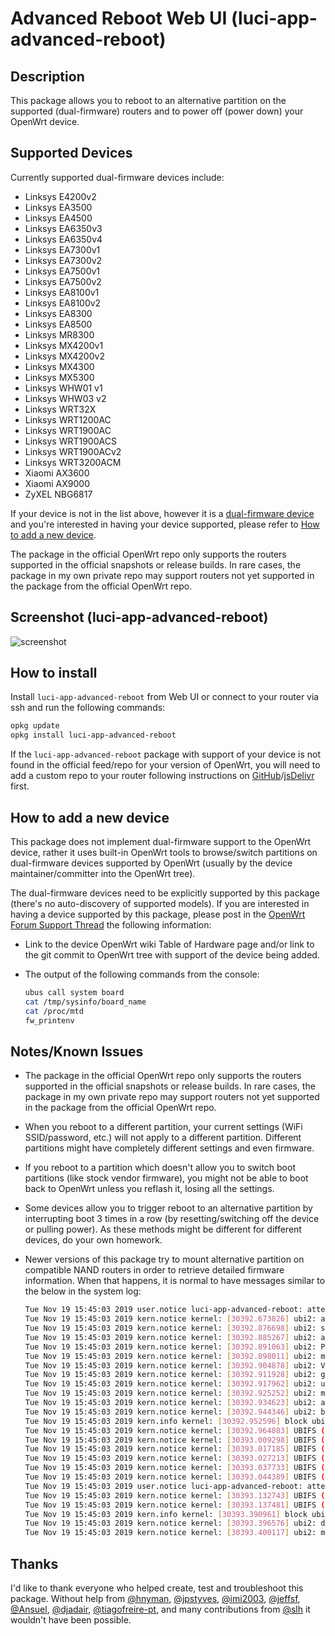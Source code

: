 <!-- markdownlint-disable MD030 -->

# Advanced Reboot Web UI (luci-app-advanced-reboot)

## Description

This package allows you to reboot to an alternative partition on the supported (dual-firmware) routers and to power off (power down) your OpenWrt device.

## Supported Devices

Currently supported dual-firmware devices include:

- Linksys E4200v2
- Linksys EA3500
- Linksys EA4500
- Linksys EA6350v3
- Linksys EA6350v4
- Linksys EA7300v1
- Linksys EA7300v2
- Linksys EA7500v1
- Linksys EA7500v2
- Linksys EA8100v1
- Linksys EA8100v2
- Linksys EA8300
- Linksys EA8500
- Linksys MR8300
- Linksys MX4200v1
- Linksys MX4200v2
- Linksys MX4300
- Linksys MX5300
- Linksys WHW01 v1
- Linksys WHW03 v2
- Linksys WRT32X
- Linksys WRT1200AC
- Linksys WRT1900AC
- Linksys WRT1900ACS
- Linksys WRT1900ACv2
- Linksys WRT3200ACM
- Xiaomi AX3600
- Xiaomi AX9000
- ZyXEL NBG6817

If your device is not in the list above, however it is a [dual-firmware device](https://openwrt.org/tag/dual_firmware?do=showtag&tag=dual_firmware) and you're interested in having your device supported, please refer to [How to add a new device](#how-to-add-a-new-device).

The package in the official OpenWrt repo only supports the routers supported in the official snapshots or release builds. In rare cases, the package in my own private repo may support routers not yet supported in the package from the official OpenWrt repo.

## Screenshot (luci-app-advanced-reboot)

![screenshot](https://docs.openwrt.melmac.net/luci-app-advanced-reboot/screenshots/screenshot02.png "screenshot")

## How to install

Install `luci-app-advanced-reboot` from Web UI or connect to your router via ssh and run the following commands:

```sh
opkg update
opkg install luci-app-advanced-reboot
```

If the `luci-app-advanced-reboot` package with support of your device is not found in the official feed/repo for your version of OpenWrt, you will need to add a custom repo to your router following instructions on [GitHub](https://docs.openwrt.melmac.net/#on-your-router)/[jsDelivr](https://cdn.jsdelivr.net/gh/stangri/docs.openwrt.melmac.net/README.md#on-your-router) first.

## How to add a new device

This package does not implement dual-firmware support to the OpenWrt device, rather it uses built-in OpenWrt tools to browse/switch partitions on dual-firmware devices supported by OpenWrt (usually by the device maintainer/committer into the OpenWrt tree).

The dual-firmware devices need to be explicitly supported by this package (there's no auto-discovery of supported models). If you are interested in having a device supported by this package, please post in the [OpenWrt Forum Support Thread](https://forum.openwrt.org/t/3423) the following information:

- Link to the device OpenWrt wiki Table of Hardware page and/or link to the git commit to OpenWrt tree with support of the device being added.
- The output of the following commands from the console:

  ```sh
  ubus call system board
  cat /tmp/sysinfo/board_name
  cat /proc/mtd
  fw_printenv
  ```

## Notes/Known Issues

- The package in the official OpenWrt repo only supports the routers supported in the official snapshots or release builds. In rare cases, the package in my own private repo may support routers not yet supported in the package from the official OpenWrt repo.
- When you reboot to a different partition, your current settings (WiFi SSID/password, etc.) will not apply to a different partition. Different partitions might have completely different settings and even firmware.
- If you reboot to a partition which doesn't allow you to switch boot partitions (like stock vendor firmware), you might not be able to boot back to OpenWrt unless you reflash it, losing all the settings.
- Some devices allow you to trigger reboot to an alternative partition by interrupting boot 3 times in a row (by resetting/switching off the device or pulling power). As these methods might be different for different devices, do your own homework.
- Newer versions of this package try to mount alternative partition on compatible NAND routers in order to retrieve detailed firmware information. When that happens, it is normal to have messages similar to the below in the system log:

  ```sh
  Tue Nov 19 15:45:03 2019 user.notice luci-app-advanced-reboot: attempting to mount alternative   partition (mtd6)
  Tue Nov 19 15:45:03 2019 kern.notice kernel: [30392.673826] ubi2: attaching mtd6
  Tue Nov 19 15:45:03 2019 kern.notice kernel: [30392.876698] ubi2: scanning is finished
  Tue Nov 19 15:45:03 2019 kern.notice kernel: [30392.885267] ubi2: attached mtd6 (name "rootfs1", size   74 MiB)
  Tue Nov 19 15:45:03 2019 kern.notice kernel: [30392.891063] ubi2: PEB size: 131072 bytes (128 KiB),   LEB size: 126976 bytes
  Tue Nov 19 15:45:03 2019 kern.notice kernel: [30392.898011] ubi2: min./max. I/O unit sizes: 2048/2048,   sub-page size 2048
  Tue Nov 19 15:45:03 2019 kern.notice kernel: [30392.904878] ubi2: VID header offset: 2048 (aligned   2048), data offset: 4096
  Tue Nov 19 15:45:03 2019 kern.notice kernel: [30392.911928] ubi2: good PEBs: 592, bad PEBs: 0,   corrupted PEBs: 0
  Tue Nov 19 15:45:03 2019 kern.notice kernel: [30392.917962] ubi2: user volume: 2, internal volumes: 1,   max. volumes count: 128
  Tue Nov 19 15:45:03 2019 kern.notice kernel: [30392.925252] ubi2: max/mean erase counter: 48/32, WL   threshold: 4096, image sequence number: 1659081076
  Tue Nov 19 15:45:03 2019 kern.notice kernel: [30392.934623] ubi2: available PEBs: 0, total reserved   PEBs: 592, PEBs reserved for bad PEB handling: 40
  Tue Nov 19 15:45:03 2019 kern.notice kernel: [30392.944346] ubi2: background thread "ubi_bgt2d"   started, PID 26780
  Tue Nov 19 15:45:03 2019 kern.info kernel: [30392.952596] block ubiblock2_0: created from ubi2:0  (rootfs)
  Tue Nov 19 15:45:03 2019 kern.notice kernel: [30392.964083] UBIFS (ubi2:1): background thread   "ubifs_bgt2_1" started, PID 26787
  Tue Nov 19 15:45:03 2019 kern.notice kernel: [30393.009298] UBIFS (ubi2:1): UBIFS: mounted UBI device   2, volume 1, name "rootfs_data"
  Tue Nov 19 15:45:03 2019 kern.notice kernel: [30393.017185] UBIFS (ubi2:1): LEB size: 126976 bytes   (124 KiB), min./max. I/O unit sizes: 2048 bytes/2048 bytes
  Tue Nov 19 15:45:03 2019 kern.notice kernel: [30393.027213] UBIFS (ubi2:1): FS size: 61075456 bytes   (58 MiB, 481 LEBs), journal size 3047424 bytes (2 MiB, 24 LEBs)
  Tue Nov 19 15:45:03 2019 kern.notice kernel: [30393.037733] UBIFS (ubi2:1): reserved for root: 2884744   bytes (2817 KiB)
  Tue Nov 19 15:45:03 2019 kern.notice kernel: [30393.044389] UBIFS (ubi2:1): media format: w4/r0   (latest is w5/r0), UUID 76F0C52C-6197-4E00-B306-747262B06545, small LPT model
  Tue Nov 19 15:45:03 2019 user.notice luci-app-advanced-reboot: attempting to unmount alternative   partition (mtd6)
  Tue Nov 19 15:45:03 2019 kern.notice kernel: [30393.132743] UBIFS (ubi2:1): un-mount UBI device 2
  Tue Nov 19 15:45:03 2019 kern.notice kernel: [30393.137481] UBIFS (ubi2:1): background thread   "ubifs_bgt2_1" stops
  Tue Nov 19 15:45:03 2019 kern.info kernel: [30393.390961] block ubiblock2_0: released
  Tue Nov 19 15:45:03 2019 kern.notice kernel: [30393.396576] ubi2: detaching mtd6
  Tue Nov 19 15:45:03 2019 kern.notice kernel: [30393.400117] ubi2: mtd6 is detached
  ```

## Thanks

I'd like to thank everyone who helped create, test and troubleshoot this package. Without help from [@hnyman](https://github.com/hnyman), [@jpstyves](https://github.com/jpstyves), [@imi2003](https://github.com/imi2003), [@jeffsf](https://github.com/jeffsf), [@Ansuel](https://github.com/Ansuel), [@djadair](https://github.com/djadair), [@tiagofreire-pt](https://github.com/tiagofreire-pt), and many contributions from [@slh](https://github.com/pkgadd) it wouldn't have been possible.

<!-- markdownlint-disable MD033 -->

<script defer src='https://static.cloudflareinsights.com/beacon.min.js' data-cf-beacon='{"token": "911798f2c34b45338f8f8182830a3eb6"}'></script>
